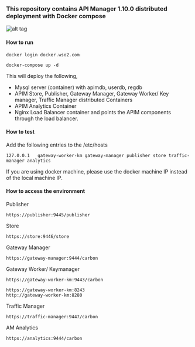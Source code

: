 ### This repository contains API Manager 1.10.0 distributed deployment with Docker compose

![alt tag](https://github.com/wso2/docker-apim/blob/master/docker-compose/patterns/design/am-2.0-pattern-7.png)

#### How to run

```docker login docker.wso2.com ```

```docker-compose up -d```

This will deploy the following,

* Mysql server (container) with apimdb, userdb, regdb
* APIM Store, Publisher, Gateway Manager, Gateway Worker/ Key manager, Traffic Manager distributed Containers
* APIM Analytics Container
* Nginx Load Balancer container and points the APIM components through the load balancer.


#### How to test

Add the following entries to the /etc/hosts
```
127.0.0.1	gateway-worker-km gateway-manager publisher store traffic-manager analytics
```
If you are using docker machine, please use the docker machine IP instead of the local machine IP.

#### How to access the environment

Publisher
```
https://publisher:9445/publisher
```

Store
```
https://store:9446/store
```

Gateway Manager
```
https://gateway-manager:9444/carbon
```

Gateway Worker/ Keymanager
```
https://gateway-worker-km:9443/carbon

https://gateway-worker-km:8243
http://gateway-worker-km:8280
```

Traffic Manager
```
https://traffic-manager:9447/carbon
```

AM Analytics
```
https://analytics:9444/carbon
```